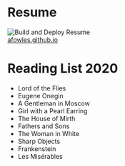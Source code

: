 # Resume
![Build and Deploy Resume](https://github.com/afowles/resume/workflows/Build%20and%20Deploy%20Resume/badge.svg)  
[afowles.github.io](https://afowles.github.io)

# Reading List 2020
- Lord of the Flies
- Eugene Onegin
- A Gentleman in Moscow
- Girl with a Pearl Earring
- The House of Mirth
- Fathers and Sons
- The Woman in White
- Sharp Objects
- Frankenstein
- Les Misérables
